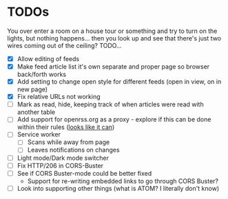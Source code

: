 # TODOs
You over enter a room on a house tour or something and try to turn on the lights, but nothing happens... then you look up and see that there's just two wires coming out of the ceiling? TODO...

- [x] Allow editing of feeds
- [x] Make feed article list it's own separate and proper page so browser back/forth works
- [x] Add setting to change open style for different feeds (open in view, on in new page)
- [x] Fix relative URLs not working
- [ ] Mark as read, hide, keeping track of when articles were read with another table
- [ ] Add support for openrss.org as a proxy - explore if this can be done within their rules ([looks like it can](https://openrss.org/guides/using-a-self-hosted-reader-with-open-rss-feeds))
- [ ] Service worker
    - [ ] Scans while away from page
    - [ ] Leaves notifications on changes
- [ ] Light mode/Dark mode switcher
- [ ] Fix HTTP/206 in CORS-Buster
- [ ] See if CORS Buster-mode could be better fixed
    - Support for re-writing embedded links to go through CORS Buster?
- [ ] Look into supporting other things (what is ATOM? I literally don't know)
